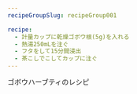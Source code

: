 ```yaml
---
recipeGroupSlug: recipeGroup001

recipe:
  - 計量カップに乾燥ゴボウ根(5g)を入れる
  - 熱湯250mLを注ぐ
  - フタをして15分間浸出
  - 茶こしでこしてカップに注ぐ
---
```


ゴボウハーブティのレシピ